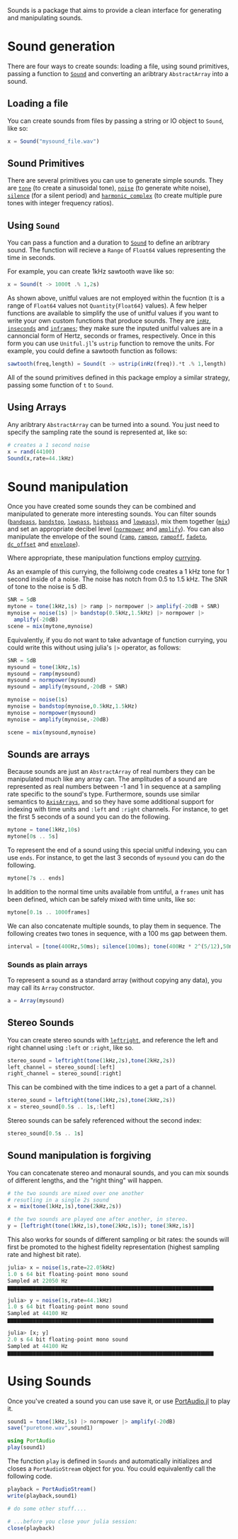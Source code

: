 Sounds is a package that aims to provide a clean interface for generating and manipulating sounds.

# Sound generation

There are four ways to create sounds: loading a file, using sound primitives,
passing a function to [`Sound`](@ref) and converting an aribtrary
`AbstractArray` into a sound.

## Loading a file

You can create sounds from files by passing a string or IO object to `Sound`, like so:

```julia
x = Sound("mysound_file.wav")
```

## Sound Primitives

There are several primitives you can use to generate simple
sounds. They are [`tone`](@ref) (to create a sinusoidal tone), [`noise`](@ref) (to generate
white noise), [`silence`](@ref) (for a silent period) and
[`harmonic_complex`](@ref) (to create multiple pure tones with integer frequency
ratios).

## Using `Sound`

You can pass a function and a duration to [`Sound`](@ref) to define an aribtrary
sound. The function will recieve a `Range` of `Float64` values representing the time in
seconds. 

For example, you can create 1kHz sawtooth wave like so:

```julia
x = Sound(t -> 1000t .% 1,2s)
```

As shown above, unitful values are not employed within the fucntion (t is a
range of `Float64` values not `Quantity{Float64}` values). A few helper
functions are available to simplify the use of unitful values if you want to
write your own custom functions that produce sounds. They are [`inHz`](@ref),
[`inseconds`](@ref) and [`inframes`](@ref); they make sure the inputed unitful
values are in a cannoncial form of Hertz, seconds or frames, respectively. Once
in this form you can use `Unitful.jl`'s `ustrip` function to remove the
units. For example, you could define a sawtooth function as follows:

```julia
sawtooth(freq,length) = Sound(t -> ustrip(inHz(freq)).*t .% 1,length)
```

All of the sound primitives defined in this package employ a similar strategy,
passing some function of `t` to `Sound`.

## Using Arrays

Any aribtrary `AbstractArray` can be turned into a sound. You just need to
specify the sampling rate the sound is represented at, like so:

```julia
# creates a 1 second noise
x = rand(44100)
Sound(x,rate=44.1kHz)
```

# Sound manipulation

Once you have created some sounds they can be combined and manipulated to
generate more interesting sounds. You can filter sounds ([`bandpass`](@ref),
[`bandstop`](@ref), [`lowpass`](@ref), [`highpass`](@ref) and
[`lowpass`](@ref)), mix them together ([`mix`](@ref)) and set an appropriate
decibel level ([`normpower`](@ref) and [`amplify`](@ref)). You can also
manipulate the envelope of the sound ([`ramp`](@ref), [`rampon`](@ref),
[`rampoff`](@ref), [`fadeto`](@ref), [`dc_offset`](@ref) and [`envelope`](@ref)).

Where appropriate, these manipulation functions employ
[currying](https://en.wikipedia.org/wiki/Currying).

As an example of this currying, the folloiwng code creates a 1 kHz tone for 1
second inside of a noise. The noise has notch from 0.5 to 1.5 kHz. The SNR of
tone to the noise is 5 dB.

```julia
SNR = 5dB
mytone = tone(1kHz,1s) |> ramp |> normpower |> amplify(-20dB + SNR)
mynoise = noise(1s) |> bandstop(0.5kHz,1.5kHz) |> normpower |>
  amplify(-20dB)
scene = mix(mytone,mynoise)
```

Equivalently, if you do not want to take advantage of function currying, you
could write this without using julia's `|>` operator, as follows:

```julia
SNR = 5dB
mysound = tone(1kHz,1s)
mysound = ramp(mysound)
mysound = normpower(mysound)
mysound = amplify(mysound,-20dB + SNR)

mynoise = noise(1s)
mynoise = bandstop(mynoise,0.5kHz,1.5kHz)
mynoise = normpower(mysound)
mynoise = amplify(mynoise,-20dB)

scene = mix(mysound,mynoise)
```

## Sounds are arrays

Because sounds are just an `AbstractArray` of real numbers they can be
manipulated much like any array can. The amplitudes of a sound are represented
as real numbers between -1 and 1 in sequence at a sampling rate specific to the
sound's type. Furthermore, sounds use similar semantics to
[`AxisArrays`](https://github.com/JuliaArrays/AxisArrays.jl), and so they have
some additional support for indexing with time units and `:left` and
`:right` channels. For instance, to get the first 5 seconds of a sound you can
do the following.

```julia
mytone = tone(1kHz,10s)
mytone[0s .. 5s]
```

To represent the end of a sound using this special unitful indexing, you can use
`ends`. For instance, to get the last 3 seconds of `mysound` you can do the
following.

```julia
mytone[7s .. ends]
```

In addition to the normal time units available from untiful, a `frames` unit has been defined,
which can be safely mixed with time units, like so:

```julia
mytone[0.1s .. 1000frames]
```

We can also concatenate multiple sounds, to play them in sequence. The
following creates two tones in sequence, with a 100 ms gap between them.

```julia
interval = [tone(400Hz,50ms); silence(100ms); tone(400Hz * 2^(5/12),50ms)]
```

### Sounds as plain arrays

To represent a sound as a standard array (without copying any data), you may
call its `Array` constructor.

```julia
a = Array(mysound)
```

## Stereo Sounds

You can create stereo sounds with [`leftright`](@ref), and reference the left
and right channel using `:left` or `:right`, like so.

```julia
stereo_sound = leftright(tone(1kHz,2s),tone(2kHz,2s))
left_channel = stereo_sound[:left]
right_channel = stereo_sound[:right]
```

This can be combined with the time indices to a get a part of a channel.

```julia
stereo_sound = leftright(tone(1kHz,2s),tone(2kHz,2s))
x = stereo_sound[0.5s .. 1s,:left]
```

Stereo sounds can be safely referenced without the second index:

```julia
stereo_sound[0.5s .. 1s]
```

## Sound manipulation is forgiving

You can concatenate stereo and monaural sounds, and you can mix sounds of
different lengths, and the "right thing" will happen.

```julia
# the two sounds are mixed over one another
# resutling in a single 2s sound
x = mix(tone(1kHz,1s),tone(2kHz,2s)) 

# the two sounds are played one after another, in stereo.
y = [leftright(tone(1kHz,1s),tone(2kHz,1s)); tone(3kHz,1s)]
```

This also works for sounds of different sampling or bit rates: the sounds will
first be promoted to the highest fidelity representation (highest sampling rate
and highest bit rate).

```julia
julia> x = noise(1s,rate=22.05kHz)
1.0 s 64 bit floating-point mono sound
Sampled at 22050 Hz
▆▆▆▆▆▆▆▆▆▆▆▆▆▆▆▆▆▆▆▆▆▆▆▆▆▆▆▆▆▆▆▆▆▆▆▆▆▆▆▆▆▆▆▆▆▆▆▆▆▆▆▆▆▆▆▆▆▆▆▆▆▆▆▆▆

julia> y = noise(1s,rate=44.1kHz)
1.0 s 64 bit floating-point mono sound
Sampled at 44100 Hz
▆▆▆▆▆▆▆▆▆▆▆▆▆▆▆▆▆▆▆▆▆▆▆▆▆▆▆▆▆▆▆▆▆▆▆▆▆▆▆▆▆▆▆▆▆▆▆▆▆▆▆▆▆▆▆▆▆▆▆▆▆▆▆▆▆

julia> [x; y]
2.0 s 64 bit floating-point mono sound
Sampled at 44100 Hz
▆▆▆▆▆▆▆▆▆▆▆▆▆▆▆▆▆▆▆▆▆▆▆▆▆▆▆▆▆▆▆▆▆▆▆▆▆▆▆▆▆▆▆▆▆▆▆▆▆▆▆▆▆▆▆▆▆▆▆▆▆▆▆▆▆

```

# Using Sounds

Once you've created a sound you can use save it, or use
[PortAudio.jl](https://github.com/JuliaAudio/PortAudio.jl) to play it.

```julia
sound1 = tone(1kHz,5s) |> normpower |> amplify(-20dB)
save("puretone.wav",sound1)

using PortAudio
play(sound1)
```

The function `play` is defined in `Sounds` and automatically initializes and
closes a `PortAudioStream` object for you. You could equivalently call the
following code.

```julia
playback = PortAudioStream()
write(playback,sound1)

# do some other stuff....

# ...before you close your julia session:
close(playback)
```
